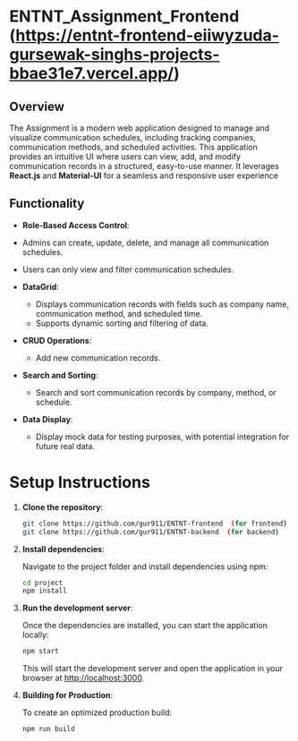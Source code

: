 # ENTNT_Assignment_Frontend (https://entnt-frontend-eiiwyzuda-gursewak-singhs-projects-bbae31e7.vercel.app/)

## Overview

The Assignment is a modern web application designed to manage and visualize communication schedules, including tracking companies, communication methods, and scheduled activities. This application provides an intuitive UI where users can view, add, and modify communication records in a structured, easy-to-use manner. It leverages **React.js** and **Material-UI** for a seamless and responsive user experience
## Functionality
- **Role-Based Access Control**:
-  Admins can create, update, delete, and manage all communication schedules.
-  Users can only view and filter communication schedules.

- **DataGrid**:
  - Displays communication records with fields such as company name, communication method, and scheduled time.
  - Supports dynamic sorting and filtering of data.
  
- **CRUD Operations**:
  - Add new communication records.
  
- **Search and Sorting**:
  - Search and sort communication records by company, method, or schedule.
  
- **Data Display**:
  - Display mock data for testing purposes, with potential integration for future real data.
 
# Setup Instructions

1. **Clone the repository**:

   ```bash
   git clone https://github.com/gur911/ENTNT-frontend  (for frontend)
   git clone https://github.com/gur911/ENTNT-backend  (for backend)
   ```

2. **Install dependencies**:

   Navigate to the project folder and install dependencies using npm:

   ```bash
   cd project
   npm install
   ```

3. **Run the development server**:

   Once the dependencies are installed, you can start the application locally:

   ```bash
   npm start
   ```

   This will start the development server and open the application in your browser at [http://localhost:3000](http://localhost:3000).

4. **Building for Production**:

   To create an optimized production build:

   ```bash
   npm run build
   ```